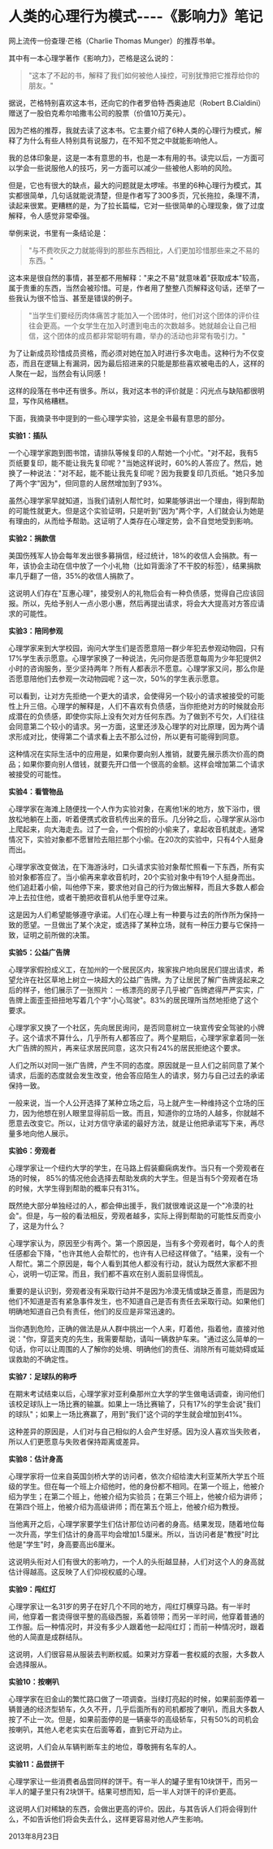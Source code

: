 # 人类的心理行为模式----《影响力》笔记

网上流传一份查理·芒格（Charlie Thomas Munger）的推荐书单。

其中有一本心理学著作《影响力》，芒格是这么说的：

> "这本了不起的书，解释了我们如何被他人操控，可别犹豫把它推荐给你的朋友。"

据说，芒格特别喜欢这本书，还向它的作者罗伯特·西奥迪尼（Robert B.Cialdini）赠送了一股伯克希尔哈撒韦公司的股票（价值10万美元）。

因为芒格的推荐，我就去读了这本书。它主要介绍了6种人类的心理行为模式，解释了为什么有些人特别具有说服力，在不知不觉之中就能影响他人。

我的总体印象是，这是一本有意思的书，也是一本有用的书。读完以后，一方面可以学会一些说服他人的技巧，另一方面可以减少一些被他人影响的风险。

但是，它也有很大的缺点，最大的问题就是太啰嗦。书里的6种心理行为模式，其实都很简单，几句话就能说清楚，但是作者写了300多页，冗长拖拉，条理不清，读起来很累。更糟糕的是，为了拉长篇幅，它对一些很简单的心理现象，做了过度解释，令人感觉非常牵强。

举例来说，书里有一条结论是：

> "与不费吹灰之力就能得到的那些东西相比，人们更加珍惜那些来之不易的东西。"

这本来是很自然的事情，甚至都不用解释："来之不易"就意味着"获取成本"较高，属于贵重的东西，当然会被珍惜。可是，作者用了整整八页解释这句话，还举了一些我认为很不恰当、甚至是错误的例子。

> "当学生们要经历肉体痛苦才能加入一个团体时，他们对这个团体的评价往往会更高。一个女学生在加入时遭到电击的次数越多。她就越会让自己相信，这个团体的成员都非常聪明有趣，举办的活动也非常有吸引力。"

为了让新成员珍惜成员资格，而必须对她在加入时进行多次电击。这种行为不仅变态，而且在逻辑上有漏洞，因为最后招进来的只能是那些喜欢被电击的人，这样的人聚在一起，当然会有认同感！

这样的段落在书中还有很多。所以，我对这本书的评价就是：闪光点与缺陷都很明显，写作风格糟糕。

下面，我摘录书中提到的一些心理学实验，这是全书最有意思的部分。

**实验1：插队**

一个心理学家跑到图书馆，请排队等候复印的人帮她一个小忙。"对不起，我有5页纸要复印，能不能让我先复印呢？"当她这样说时，60%的人答应了。然后，她换了一种说法："对不起，能不能让我先复印呢？因为我要复印几页纸。"她只多加了两个字"因为"，但同意的人居然增加到了93%。

虽然心理学家早就知道，当我们请别人帮忙时，如果能够讲出一个理由，得到帮助的可能性就更大。但是这个实验证明，只是听到"因为"两个字，人们就会认为她是有理由的，从而给予帮助。这证明了人类存在心理定势，会不自觉地受到影响。

**实验2：捐款信**

美国伤残军人协会每年发出很多募捐信，经过统计，18%的收信人会捐款。有一年，该协会主动在信中放了一个小礼物（比如背面涂了不干胶的标签），结果捐款率几乎翻了一倍，35%的收信人捐款了。

这说明人们存在"互惠心理"，接受别人的礼物后会有一种负债感，觉得自己应该回报。所以，先给予别人一点小恩小惠，然后再提出请求，将会大大提高对方答应请求的可能性。

**实验3：陪同参观**

心理学家来到大学校园，询问大学生们是否愿意陪一群少年犯去参观动物园，只有17%学生表示愿意。心理学家换了一种说法，先问你是否愿意每周为少年犯提供2小时的咨询服务，至少坚持两年？所有人都表示不愿意。心理学家又问，那么你是否愿意陪他们去参观一次动物园呢？这一次，50%的学生表示愿意。

可以看到，让对方先拒绝一个更大的请求，会使得另一个较小的请求被接受的可能性上升三倍。心理学的解释是，人们不喜欢有负债感，当你拒绝对方的时候就会形成潜在的负债感，即使你实际上没有欠对方任何东西。为了做到不亏欠，人们往往会同意第二个较小的请求。另一方面，这里还涉及心理学的对比原理，因为两个请求形成对比，使得第二个请求看上去不那么过份，所以更有可能得到同意。

这种情况在实际生活中的应用是，如果你要向别人推销，就要先展示质次价高的商品；如果你要向别人借钱，就要先开口借一个很高的金额。这样会增加第二个请求被接受的可能性。

**实验4：看管物品**

心理学家在海滩上随便找一个人作为实验对象，在离他1米的地方，放下浴巾，很放松地躺在上面，听着便携式收音机传出来的音乐。几分钟之后，心理学家从浴巾上爬起来，向大海走去。过了一会，一个假扮的小偷来了，拿起收音机就走。通常情况下，实验对象都不愿冒险去阻拦那个小偷。在20次的实验中，只有4个人挺身而出。

心理学家改变做法，在下海游泳时，口头请求实验对象帮忙照看一下东西，所有实验对象都答应了。当小偷再来拿收音机时，20个实验对象中有19个人挺身而出。他们追赶着小偷，叫他停下来，要求他对自己的行为做出解释，而且大多数人都会冲上去拉住他，或者干脆把收音机从他手里夺过来。

这是因为人们希望能够遵守承诺。人们在心理上有一种要与过去的所作所为保持一致的愿望。一旦做出了某个决定，或选择了某种立场，就有一种压力要与它保持一致，证明之前所做的决策。

**实验5：公益广告牌**

心理学家假扮成义工，在加州的一个居民区内，挨家挨户地向居民们提出请求，希望允许在社区草地上树立一块超大的公益广告牌。为了让居民了解广告牌竖起来之后的样子，他们展示了一张照片：一栋漂亮的房子几乎被广告牌遮得严严实实，广告牌上面歪歪扭扭地写着几个字"小心驾驶"。83%的居民理所当然地拒绝了这个要求。

心理学家又换了一个社区，先向居民询问，是否同意树立一块宣传安全驾驶的小牌子。这个请求不算什么，几乎所有人都答应了。两个星期后，心理学家拿着同一张大广告牌的照片，再来征求居民同意，这次只有24%的居民拒绝这个要求。

人们之所以对同一张广告牌，产生不同的态度。原因就是一旦人们之前同意了某个请求，后面的态度就会发生改变，他会答应陌生人的请求，努力与自己过去的承诺保持一致。

一般来说，当一个人公开选择了某种立场之后，马上就产生一种维持这个立场的压力，因为他想在别人眼里显得前后一致。而且，知道你的立场的人越多，你就越不愿意去改变它。所以，让对方信守承诺的最好方法，就是让他把承诺写下来，再尽量多地向他人展示。

**实验6：旁观者**

心理学家让一个纽约大学的学生，在马路上假装癫痫病发作。当只有一个旁观者在场的时候， 85%的情况他会选择去帮助发病的大学生。但是当有5个旁观者在场的时候，大学生得到帮助的概率只有31%。

既然绝大部分单独经过的人，都会伸出援手，我们就很难说这是一个"冷漠的社会"。但是，与一般的看法相反，旁观者越多，实际上得到帮助的可能性反而变小了，这是为什么？

心理学家认为，原因至少有两个。第一个原因是，当有多个旁观者时，每个人的责任感都会下降，"也许其他人会帮忙的，也许有人已经这样做了。"结果，没有一个人帮忙。第二个原因是，每个人看到其他人都没有行动，就认为既然大家都不担心，说明一切正常。而且，我们都不喜欢在别人面前显得慌乱。

重要的是认识到，旁观者没有采取行动并不是因为冷漠无情或缺乏善意，而是因为他们不知道是否有紧急事件发生，也不知道自己是否有责任去采取行动。如果他们明确地知道自己负有责任，他们的反应是非常迅速的。

当你遇到危险，正确的做法是从人群中挑出一个人来，盯着他，指着他，直接对他说："你，穿蓝夹克的先生，我需要帮助，请叫一辆救护车来。"通过这么简单的一句话，你可以让周围的人了解你的处境、明确他们的责任、消除所有可能妨碍或延误救助的不确定性。

**实验7：足球队的称呼**

在期末考试结束以后，心理学家对亚利桑那州立大学的学生做电话调查，询问他们该校足球队上一场比赛的输赢。如果上一场比赛输了，只有17%的学生会说"我们的球队"；如果上一场比赛赢了，用到"我们"这个词的学生就会增加到41%。

这种差异的原因是，人们对与自己相似的人会产生好感。因为没人喜欢当失败者，所以人们更愿意与失败者保持距离或差异。

**实验8：估计身高**

心理学家将一位来自英国剑桥大学的访问者，依次介绍给澳大利亚某所大学五个班级的学生。但在每一个班上介绍他时，他的身份都不相同。在第一个班上，他被介绍为学生；在第二个班上，他被介绍为实验员；在第三个班上，他被介绍为讲师；在第四个班上，他被介绍为高级讲师；而在第五个班上，他被介绍为教授。

当他离开之后，心理学家要学生们估计那位访问者的身高。结果发现，随着地位每一次升高，学生们估计的身高平均会增加1.5厘米。所以，当访问者是"教授"时比他是"学生"时，身高要高出6厘米。

这说明头衔对人们有很大的影响力，一个人的头衔越显赫，人们对这个人的身高就估计得越高。这反映了人们仰视权威的心理。

**实验9：闯红灯**

心理学家让一名31岁的男子在好几个不同的地方，闯红灯横穿马路。有一半时间，他穿着一套烫得很平整的高级西服，系着领带；而另一半时间，他穿着普通的工作服。后一种情况时，并没有多少人跟着他一起闯红灯；而前一种情况时，跟着他的人简直是成群结队。

这说明，人们很容易从服装去判断权威。如果对方穿着一套权威的衣服，大多数人会选择服从。

**实验10：按喇叭**

心理学家在旧金山的繁忙路口做了一项调查。当绿灯亮起的时候，如果前面停着一辆普通的经济型轿车，久久不开，几乎后面所有的司机都按了喇叭，而且大多数人按了不止一次。但是，如果前面停的是一辆豪华的高级轿车，只有50%的司机会按喇叭，其他人老老实实在后面等着，直到它开动为止。

这说明，人们会从车辆判断车主的地位，尊敬拥有名车的人。

**实验11：品尝拼干**

心理学家让一些消费者品尝同样的饼干。有一半人的罐子里有10块饼干，而另一半人的罐子里只有2块饼干。结果可想而知，后一半人对饼干的评价更高。

这说明人们对稀缺的东西，会做出更高的评价。因此，与其告诉人们将会得到什么，不如告诉他们将会失去什么，这样更容易对他人产生影响。

2013年8月23日
